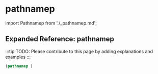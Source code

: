 # pathnamep

import Pathnamep from './_pathnamep.md';

<Pathnamep />

## Expanded Reference: pathnamep

:::tip
TODO: Please contribute to this page by adding explanations and examples
:::

```lisp
(pathnamep )
```

